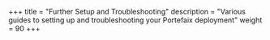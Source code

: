 +++
title = "Further Setup and Troubleshooting"
description = "Various guides to setting up and troubleshooting your Portefaix deployment"
weight = 90
+++
